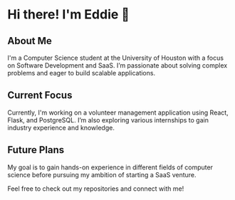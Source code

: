 # Hi there! I'm Eddie 👋

## About Me
I'm a Computer Science student at the University of Houston with a focus on Software Development and SaaS. I’m passionate about solving complex problems and eager to build scalable applications.

## Current Focus
Currently, I'm working on a volunteer management application using React, Flask, and PostgreSQL. I’m also exploring various internships to gain industry experience and knowledge.

## Future Plans
My goal is to gain hands-on experience in different fields of computer science before pursuing my ambition of starting a SaaS venture. 

Feel free to check out my repositories and connect with me!
